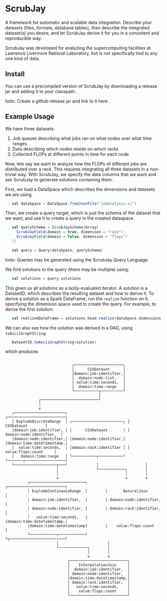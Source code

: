 # ScrubJay

A framework for automatic and scalable data integration. 
Describe your datasets (files, formats, database tables), then describe the integrated dataset(s) you desire, and let 
ScrubJay derive it for you in a consistent and reproducible way.

ScrubJay was developed for analyzing the supercomputing facilities at Lawrence Livermore National Laboratory, but is 
not specifically tied to any one kind of data. 

## Install

You can use a precompiled version of ScrubJay by downloading a release jar and adding it to your classpath.

todo: Create a github release jar and link to it here.

## Example Usage

We have three datasets:

1. Job queues describing what jobs ran on what nodes over what time ranges
2. Data describing which nodes reside on which racks
3. Collected FLOPs at different points in time for each node

Now, lets say we want to analyze how the FLOPs of different jobs are distributed over a rack.
This requires integrating all three datasets in a non-trivial way.
With ScrubJay, we specify the data columns that we want and ask ScrubJay to generate solutions containing them.

First, we load a DataSpace which describes the dimensions and datasets we are using.

```scala
   val dataSpace = DataSpace.fromJsonFile("jobAnalysis.sj")
```

Then, we create a query target, which is just the schema of the dataset that we want, and use it to create a query
in the created dataspace.

```scala
   val querySchema = ScrubJaySchema(Array(
     ScrubJayField(domain = true, dimension = "rack"),
     ScrubJayField(domain = false, dimension = "flops")
   ))

   val query = Query(dataSpace, querySchema)
```

todo: Queries may be generated using the ScrubJay Query Language.

We find solutions to the query (there may be multiple) using:

```scala
   val solutions = query.solutions
```

This gives us all solutions as a lazily-evaluated iterator.
A solution is a DatasetID, which describes the resulting dataset and how to derive it.
To derive a solution as a Spark DataFrame, run the `realize` function on it, specifying the dimension space used
to create the query.
For example, to derive the first solution:

```scala
   val realizedDataFrame = solutions.head.realize(dataSpace.dimensions)
```

We can also see how the solution was derived in a DAG, using `toAsciiGraphString`:

```scala
   DatasetID.toAsciiGraphString(solution)
```

which produces

```

                              ┌──────────────────────┐
                              │      CSVDataset      │
                              │domain:job:identifier,│
                              │  domain:node:list,   │
                              │ value:time:seconds,  │
                              │  domain:time:range   │
                              └───────────┬──────────┘
                                          │
               ┌──────────────────────────┘
               │
               v
   ┌───────────────────────┐                           ┌──────────────────────────┐
   │ ExplodeDiscreteRange  │ ┌───────────────────────┐ │        CSVDataset        │
   │domain:job:identifier, │ │      CSVDataset       │ │ domain:node:identifier,  │
   │domain:node:identifier,│ │domain:node:identifier,│ │domain:time:datetimestamp,│
   │  value:time:seconds,  │ │domain:rack:identifier │ │    value:flops:count     │
   │   domain:time:range   │ └───────────┬───────────┘ └───────┬──────────────────┘
   └───────────────────┬───┘             │                     │
                       │                 └────────────┐        │
                       │                              │        │
                       v                              v        v
          ┌─────────────────────────┐        ┌──────────────────────────┐
          │ ExplodeContinuousRange  │        │       NaturalJoin        │
          │ domain:job:identifier,  │        │ domain:node:identifier,  │
          │ domain:node:identifier, │        │ domain:rack:identifier,  │
          │   value:time:seconds,   │        │domain:time:datetimestamp,│
          │domain:time:datetimestamp│        │    value:flops:count     │
          └────────────┬────────────┘        └┬─────────────────────────┘
                       │                      │
                       └─────────────┐        │
                                     │        │
                                     v        v
                            ┌──────────────────────────┐
                            │    InterpolationJoin     │
                            │  domain:job:identifier,  │
                            │ domain:node:identifier,  │
                            │domain:time:datetimestamp,│
                            │ domain:rack:identifier,  │
                            │   value:time:seconds,    │
                            │    value:flops:count     │
                            └──────────────────────────┘
```
